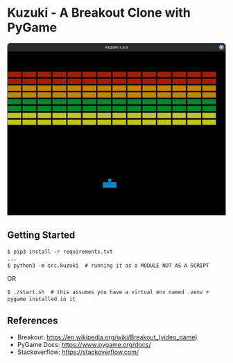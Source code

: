 # Kuzuki - A Breakout Clone with PyGame

![KUZUKI](kuzuki.png)

## Getting Started

```shell
$ pip3 install -r requirements.txt
...
$ python3 -m src.kuzuki  # running it as a MODULE NOT AS A SCRIPT
```

OR

```shell
$ ./start.sh  # this assumes you have a virtual env named .venv + pygame installed in it
```

## References

- Breakout: https://en.wikipedia.org/wiki/Breakout_(video_game)
- PyGame Docs: https://www.pygame.org/docs/
- Stackoverflow: https://stackoverflow.com/
